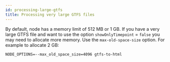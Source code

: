 ```yaml
---
id: processing-large-gtfs
title: Processing very large GTFS files
---
```


By default, node has a memory limit of 512 MB or 1 GB. If you have a very large GTFS file and want to use the option `showOnlyTimepoint` = `false` you may need to allocate more memory. Use the `max-old-space-size` option. For example to allocate 2 GB:

    NODE_OPTIONS=--max_old_space_size=4096 gtfs-to-html
